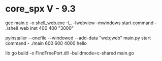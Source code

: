 # core_spx V - 9.3

gcc main.c -o shell_web.exe -L. -lwebview -mwindows
start command - ./shell_web inst 400 400 "3000"

pyinstaller --onefile --windowed --add-data "web;web" main.py
start command - ./main 600 600 4000 hello

lib
go build -o FindFreePort.dll -buildmode=c-shared main.go